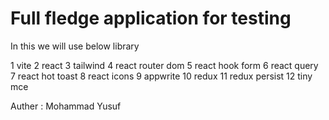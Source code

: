 # Full fledge application for testing 

In this we will use below library

 1 vite 
 2 react
 3 tailwind
 4 react router dom
 5 react hook form
 6 react query
 7 react hot toast
 8 react icons
 9 appwrite
 10 redux 
 11 redux persist
 12 tiny mce


Auther : Mohammad Yusuf